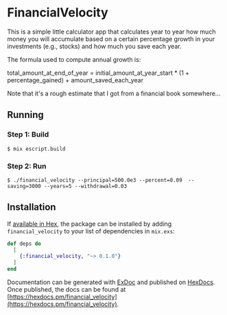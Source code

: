 # FinancialVelocity

This is a simple little calculator app that calculates year to year how much money you will accumulate based on a certain percentage growth in your investments (e.g., stocks) and how much you save each year.

The formula used to compute annual growth is:

total_amount_at_end_of_year = initial_amount_at_year_start * (1 + percentage_gained) + amount_saved_each_year

Note that it's a rough estimate that I got from a financial book somewhere...

## Running

### Step 1: Build

```
$ mix escript.build
```

### Step 2: Run

```
$ ./financial_velocity --principal=500.0e3 --percent=0.09  --saving=3000 --years=5 --withdrawal=0.03
```

## Installation

If [available in Hex](https://hex.pm/docs/publish), the package can be installed
by adding `financial_velocity` to your list of dependencies in `mix.exs`:

```elixir
def deps do
  [
    {:financial_velocity, "~> 0.1.0"}
  ]
end
```

Documentation can be generated with [ExDoc](https://github.com/elixir-lang/ex_doc)
and published on [HexDocs](https://hexdocs.pm). Once published, the docs can
be found at [https://hexdocs.pm/financial_velocity](https://hexdocs.pm/financial_velocity).
